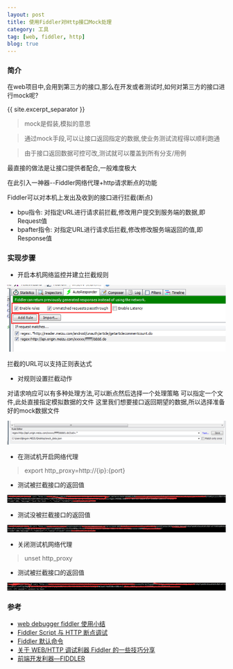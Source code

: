 ```yaml
---
layout: post
title: 使用Fiddler对Http接口Mock处理
category: 工具
tag: [web, fiddler, http]
blog: true
---
```

### 简介 ###
在web项目中,会用到第三方的接口,那么在开发或者测试时,如何对第三方的接口进行mock呢?

{{ site.excerpt_separator }}

> mock是假装,模拟的意思

> 通过mock手段,可以让接口返回指定的数据,使业务测试流程得以顺利跑通

> 由于接口返回数据可控可改,测试就可以覆盖到所有分支/用例

最直接的做法是让接口提供者配合,一般难度极大

在此引入一神器--Fiddler网络代理+http请求断点的功能

Fiddler可以对本机上发出及收到的接口进行拦截(断点)

 - bpu指令: 对指定URL进行请求前拦截,修改用户提交到服务端的数据,即Request值
 - bpafter指令: 对指定URL进行请求后拦截,修改修改服务端返回的值,即Response值

### 实现步骤 ###
 - 开启本机网络监控并建立拦截规则

 ![对拦截对URL建立规则](/assets/images/fiddler/mock_http_response.png)
 
 拦截的URL可以支持正则表达式 

 - 对规则设置拦截动作

 对请求响应可以有多种处理方法,可以断点然后选择一个处理策略
 可以指定一个文件,此处直接指定模拟数据的文件
 这里我们想要接口返回期望的数据,所以选择准备好的mock数据文件

 ![设置接口返回值](/assets/images/fiddler/mock_http_repsonse2.png)
 
 - 在测试机开启网络代理

> export http_proxy=http://{ip}:{port}

 - 测试被拦截接口的返回值

 ![被代理并拦截的接口返回值](/assets/images/fiddler/after_set_http_proxy1.png)

 - 测试没被拦截接口的返回值

 ![被代理没拦截的接口返回值](/assets/images/fiddler/after_set_http_proxy.png)

 - 关闭测试机网络代理

> unset http_proxy

 - 测试被拦截接口的返回值

 ![关闭代理接口返回值](/assets/images/fiddler/before_set_http_proxy.png)

### 参考 ###
 * [web debugger fiddler 使用小结](http://www.cnblogs.com/forcertain/archive/2012/11/29/2795139.html)
 * [Fiddler Script 与 HTTP 断点调试](http://my.oschina.net/leejun2005/blog/399108)
 * [Fiddler 默认命令](http://blog.csdn.net/spring21st/article/details/5843495)
 * [关于 WEB/HTTP 调试利器 Fiddler 的一些技巧分享](http://my.oschina.net/leejun2005/blog/151103)
 * [前端开发利器—FIDDLER](http://www.cnblogs.com/yuzhongwusan/archive/2012/07/20/2601306.html?utm_source=tuicool&utm_medium=referral)
